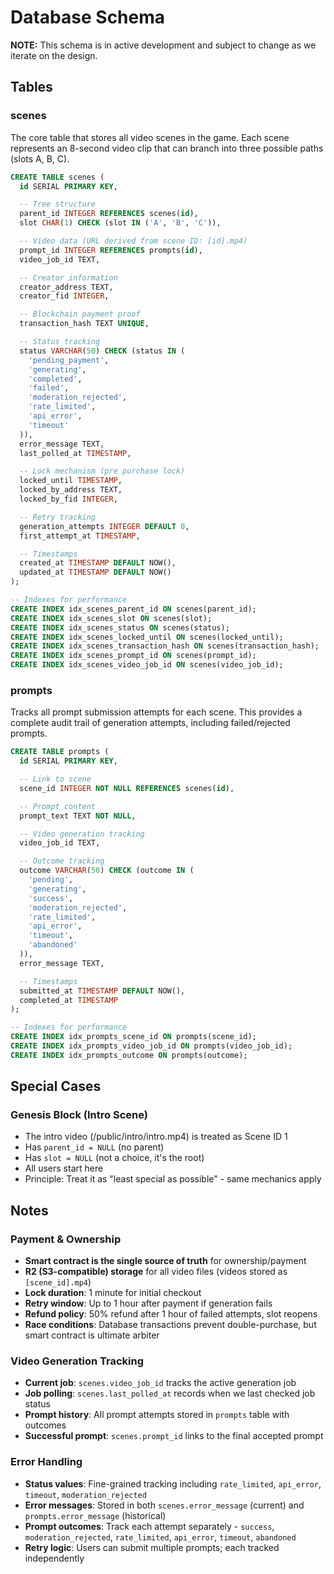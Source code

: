# Database Schema

**NOTE:** This schema is in active development and subject to change as we iterate on the design.

## Tables

### scenes

The core table that stores all video scenes in the game. Each scene represents an 8-second video clip that can branch into three possible paths (slots A, B, C).

```sql
CREATE TABLE scenes (
  id SERIAL PRIMARY KEY,

  -- Tree structure
  parent_id INTEGER REFERENCES scenes(id),
  slot CHAR(1) CHECK (slot IN ('A', 'B', 'C')),

  -- Video data (URL derived from scene ID: [id].mp4)
  prompt_id INTEGER REFERENCES prompts(id),
  video_job_id TEXT,

  -- Creator information
  creator_address TEXT,
  creator_fid INTEGER,

  -- Blockchain payment proof
  transaction_hash TEXT UNIQUE,

  -- Status tracking
  status VARCHAR(50) CHECK (status IN (
    'pending_payment',
    'generating',
    'completed',
    'failed',
    'moderation_rejected',
    'rate_limited',
    'api_error',
    'timeout'
  )),
  error_message TEXT,
  last_polled_at TIMESTAMP,

  -- Lock mechanism (pre purchase lock)
  locked_until TIMESTAMP,
  locked_by_address TEXT,
  locked_by_fid INTEGER,

  -- Retry tracking
  generation_attempts INTEGER DEFAULT 0,
  first_attempt_at TIMESTAMP,

  -- Timestamps
  created_at TIMESTAMP DEFAULT NOW(),
  updated_at TIMESTAMP DEFAULT NOW()
);

-- Indexes for performance
CREATE INDEX idx_scenes_parent_id ON scenes(parent_id);
CREATE INDEX idx_scenes_slot ON scenes(slot);
CREATE INDEX idx_scenes_status ON scenes(status);
CREATE INDEX idx_scenes_locked_until ON scenes(locked_until);
CREATE INDEX idx_scenes_transaction_hash ON scenes(transaction_hash);
CREATE INDEX idx_scenes_prompt_id ON scenes(prompt_id);
CREATE INDEX idx_scenes_video_job_id ON scenes(video_job_id);
```

### prompts

Tracks all prompt submission attempts for each scene. This provides a complete audit trail of generation attempts, including failed/rejected prompts.

```sql
CREATE TABLE prompts (
  id SERIAL PRIMARY KEY,

  -- Link to scene
  scene_id INTEGER NOT NULL REFERENCES scenes(id),

  -- Prompt content
  prompt_text TEXT NOT NULL,

  -- Video generation tracking
  video_job_id TEXT,

  -- Outcome tracking
  outcome VARCHAR(50) CHECK (outcome IN (
    'pending',
    'generating',
    'success',
    'moderation_rejected',
    'rate_limited',
    'api_error',
    'timeout',
    'abandoned'
  )),
  error_message TEXT,

  -- Timestamps
  submitted_at TIMESTAMP DEFAULT NOW(),
  completed_at TIMESTAMP
);

-- Indexes for performance
CREATE INDEX idx_prompts_scene_id ON prompts(scene_id);
CREATE INDEX idx_prompts_video_job_id ON prompts(video_job_id);
CREATE INDEX idx_prompts_outcome ON prompts(outcome);
```

## Special Cases

### Genesis Block (Intro Scene)
- The intro video (/public/intro/intro.mp4) is treated as Scene ID 1
- Has `parent_id = NULL` (no parent)
- Has `slot = NULL` (not a choice, it's the root)
- All users start here
- Principle: Treat it as "least special as possible" - same mechanics apply

## Notes

### Payment & Ownership
- **Smart contract is the single source of truth** for ownership/payment
- **R2 (S3-compatible) storage** for all video files (videos stored as `[scene_id].mp4`)
- **Lock duration**: 1 minute for initial checkout
- **Retry window**: Up to 1 hour after payment if generation fails
- **Refund policy**: 50% refund after 1 hour of failed attempts, slot reopens
- **Race conditions**: Database transactions prevent double-purchase, but smart contract is ultimate arbiter

### Video Generation Tracking
- **Current job**: `scenes.video_job_id` tracks the active generation job
- **Job polling**: `scenes.last_polled_at` records when we last checked job status
- **Prompt history**: All prompt attempts stored in `prompts` table with outcomes
- **Successful prompt**: `scenes.prompt_id` links to the final accepted prompt

### Error Handling
- **Status values**: Fine-grained tracking including `rate_limited`, `api_error`, `timeout`, `moderation_rejected`
- **Error messages**: Stored in both `scenes.error_message` (current) and `prompts.error_message` (historical)
- **Prompt outcomes**: Track each attempt separately - `success`, `moderation_rejected`, `rate_limited`, `api_error`, `timeout`, `abandoned`
- **Retry logic**: Users can submit multiple prompts; each tracked independently
